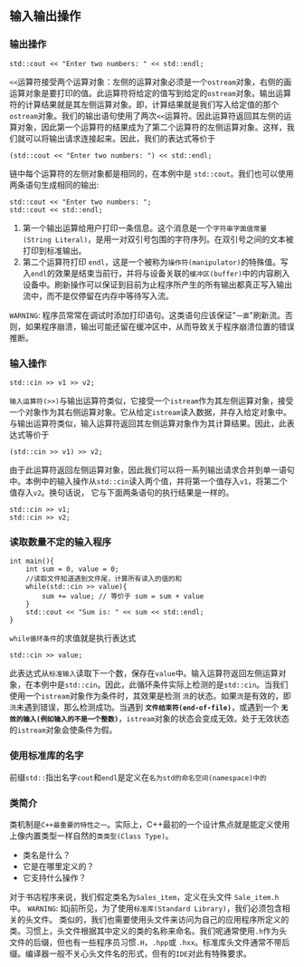 ## 输入输出操作
### 输出操作
```
std::cout << "Enter two numbers: " << std::endl; 
```
`<<`运算符接受两个运算对象：左侧的运算对象必须是一个`ostream`对象，右侧的画运算对象是要打印的值。此运算符将给定的值写到给定的`ostream`对象。输出运算符的计算结果就是其左侧运算对象。即，计算结果就是我们写入给定值的那个`ostream`对象。我们的输出语句使用了两次`<<`运算符。因此运算符返回其左侧的运算对象，因此第一个运算符的结果成为了第二个运算符的左侧运算对象。这样，我们就可以将输出请求连接起来。因此，我们的表达式等价于
```
(std::cout << "Enter two numbers: ") << std::endl; 
```
链中每个运算符的左侧对象都是相同的，在本例中是 `std::cout`。我们也可以使用两条语句生成相同的输出:
```
std::cout << "Enter two numbers: ";
std::cout << std::endl;
```
1. 第一个输出运算给用户打印一条信息。这个消息是一个`字符串字面值常量(String Literal)`，是用一对双引号包围的字符序列。在双引号之间的文本被打印到标准输出。
2. 第二个运算符打印 `endl`，这是一个被称为`操作符(manipulator)`的特殊值。写入`endl`的效果是结束当前行，并将与设备关联的`缓冲区(buffer)`中的内容刷入设备中。刷新操作可以保证到目前为止程序所产生的所有输出都真正写入输出流中，而不是仅停留在内存中等待写入流。

`WARNING`: 程序员常常在调试时添加打印语句。这类语句应该保证"`一直`"刷新流。否则，如果程序崩溃，输出可能还留在缓冲区中，从而导致关于程序崩溃位置的错误推断。

### 输入操作
```
std::cin >> v1 >> v2;
```
`输入运算符(>>)`与输出运算符类似，它接受一个`istream`作为其左侧运算对象，接受一个对象作为其右侧运算对象。它从给定`istream`读入数据，并存入给定对象中。与输出运算符类似，输入运算符返回其左侧运算对象作为其计算结果。因此，此表达式等价于
```
(std::cin >> v1) >> v2;
```
由于此运算符返回左侧运算对象，因此我们可以将一系列输出请求合并到单一语句中。本例中的输入操作从`std::cin`读入两个值，并将第一个值存入`v1`，将第二个值存入`v2`。换句话说， 它与下面两条语句的执行结果是一样的。
```
std::cin >> v1;
std::cin >> v2;
 ```
### 读取数量不定的输入程序
```
int main(){
    int sum = 0, value = 0;
    //读取文件知道遇到文件尾，计算所有读入的值的和
    while(std::cin >> value){
        sum += value; // 等价于 sum = sum + value
    }
    std::cout << "Sum is: " << sum << std::endl;
}
```

`while循环条件`的求值就是执行表达式
```
std::cin >> value;
```
此表达式从`标准输入`读取下一个数，保存在`value`中。输入运算符返回左侧运算对象，在本例中是`std::cin`。因此，此循环条件实际上检测的是`std::cin`。当我们使用一个`istream`对象作为条件时，其效果是检测      `流`的状态。如果`流`是有效的，即`流`未遇到错误，那么检测成功。当遇到 **`文件结束符(end-of-file)`**，或遇到一个 **`无效的输入(例如输入的不是一个整数)`**，`istream`对象的状态会变成无效。处于无效状态的`istream`对象会使条件为假。


### 使用标准库的名字
前缀`std::`指出名字`cout`和`endl`是定义在`名为std的命名空间(namespace)中的`

### 类简介
类机制是`C++最重要的特性之一`。实际上，C++最初的一个设计焦点就是能定义使用上像内置类型一样自然的`类类型(Class Type)`。
- 类名是什么？
- 它是在哪里定义的？
- 它支持什么操作？

对于书店程序来说，我们假定类名为`Sales_item`，定义在头文件 `Sale_item.h`中。
`WARNING`:
如j前所见，为了使用`标准库(Standard Library)`，我们必须包含相关的头文件。 类似的，我们也需要使用头文件来访问为自己的应用程序所定义的类。习惯上，头文件根据其中定义的类的名称来命名。我们呢通常使用`.h`作为头文件的后缀，但也有一些程序员习惯`.H`，`.hpp`或 `.hxx`。标准库头文件通常不带后缀。编译器一般不关心头文件名的形式，但有的`IDE`对此有特殊要求。
